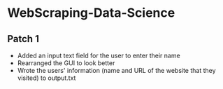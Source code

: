 # WebScraping-Data-Science 
## Patch 1
* Added an input text field for the user to enter their name
* Rearranged the GUI to look better
* Wrote the users' information (name and URL of the website that they visited) to output.txt
